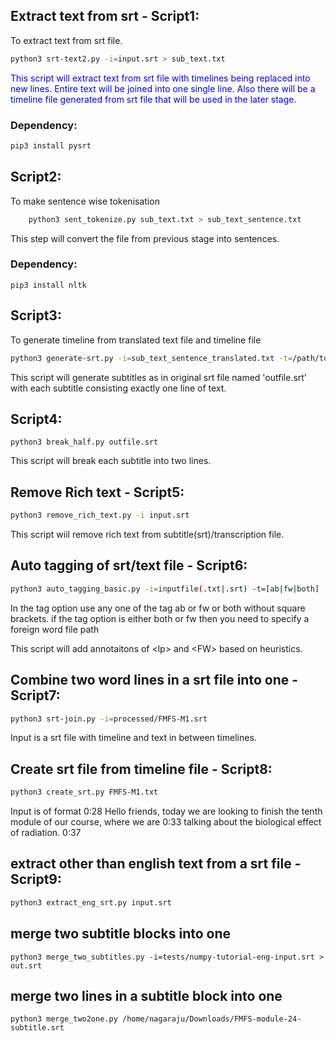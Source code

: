 ## Extract text from srt - Script1:

To extract text from srt file.

```bash
python3 srt-text2.py -i=input.srt > sub_text.txt
```
<span style="color:blue">This script will extract text from srt file with timelines being replaced into new lines.
Entire text will be joined into one single line.
Also there will be a timeline file generated from srt file that will be used in the later stage.</span>

### Dependency:

```bash
pip3 install pysrt
```

## Script2:

To make sentence wise tokenisation
```bash
    python3 sent_tokenize.py sub_text.txt > sub_text_sentence.txt
```

This step will convert the file from previous stage into sentences.

### Dependency:
    pip3 install nltk

## Script3:

To generate timeline from translated text file and timeline file

```bash
python3 generate-srt.py -i=sub_text_sentence_translated.txt -t=/path/to/timeline/file/from/step1 
```

This script will generate subtitles as in original srt file named 'outfile.srt' with each subtitle consisting exactly one line of text.


## Script4:

    python3 break_half.py outfile.srt 

This script will break each subtitle into two lines.


## Remove Rich text - Script5:

```bash
python3 remove_rich_text.py -i input.srt 
```

This script wiil remove rich text from subtitle(srt)/transcription file.

## Auto tagging of srt/text file - Script6:

```bash
python3 auto_tagging_basic.py -i=inputfile(.txt|.srt) -t=[ab|fw|both] -f=fw.txt
```
In the tag option use any one of the tag ab or fw or both without square brackets.
if the tag option is either both or fw then you need to specify a foreign word file path

This script will add annotaitons of &lt;lp&gt; and &lt;FW&gt; based on heuristics.

## Combine two word lines in a srt file into one - Script7:

```bash
python3 srt-join.py -i=processed/FMFS-M1.srt
```
Input is a srt file with timeline and text in between timelines.

## Create srt file from timeline file - Script8:

```bash
python3 create_srt.py FMFS-M1.txt
```
Input is of format
0:28
Hello friends, today we are looking to finish the tenth module of our course, where we are
0:33
talking about the biological effect of radiation.
0:37

## extract other than english text from a srt file - Script9:
```bash
python3 extract_eng_srt.py input.srt
```

## merge two subtitle blocks into one
```
python3 merge_two_subtitles.py -i=tests/numpy-tutorial-eng-input.srt > out.srt
```

## merge two lines in a subtitle block into one
```
python3 merge_two2one.py /home/nagaraju/Downloads/FMFS-module-24-subtitle.srt
```

